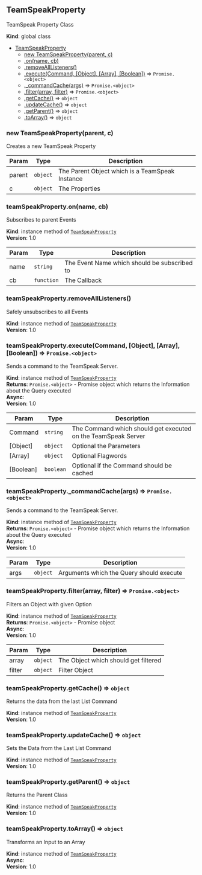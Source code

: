 <a name="TeamSpeakProperty"></a>

## TeamSpeakProperty
TeamSpeak Property Class

**Kind**: global class  

* [TeamSpeakProperty](#TeamSpeakProperty)
    * [new TeamSpeakProperty(parent, c)](#new_TeamSpeakProperty_new)
    * [.on(name, cb)](#TeamSpeakProperty+on)
    * [.removeAllListeners()](#TeamSpeakProperty+removeAllListeners)
    * [.execute(Command, [Object], [Array], [Boolean])](#TeamSpeakProperty+execute) ⇒ <code>Promise.&lt;object&gt;</code>
    * [._commandCache(args)](#TeamSpeakProperty+_commandCache) ⇒ <code>Promise.&lt;object&gt;</code>
    * [.filter(array, filter)](#TeamSpeakProperty+filter) ⇒ <code>Promise.&lt;object&gt;</code>
    * [.getCache()](#TeamSpeakProperty+getCache) ⇒ <code>object</code>
    * [.updateCache()](#TeamSpeakProperty+updateCache) ⇒ <code>object</code>
    * [.getParent()](#TeamSpeakProperty+getParent) ⇒ <code>object</code>
    * [.toArray()](#TeamSpeakProperty+toArray) ⇒ <code>object</code>

<a name="new_TeamSpeakProperty_new"></a>

### new TeamSpeakProperty(parent, c)
Creates a new TeamSpeak Property


| Param | Type | Description |
| --- | --- | --- |
| parent | <code>object</code> | The Parent Object which is a TeamSpeak Instance |
| c | <code>object</code> | The Properties |

<a name="TeamSpeakProperty+on"></a>

### teamSpeakProperty.on(name, cb)
Subscribes to parent Events

**Kind**: instance method of [<code>TeamSpeakProperty</code>](#TeamSpeakProperty)  
**Version**: 1.0  

| Param | Type | Description |
| --- | --- | --- |
| name | <code>string</code> | The Event Name which should be subscribed to |
| cb | <code>function</code> | The Callback |

<a name="TeamSpeakProperty+removeAllListeners"></a>

### teamSpeakProperty.removeAllListeners()
Safely unsubscribes to all Events

**Kind**: instance method of [<code>TeamSpeakProperty</code>](#TeamSpeakProperty)  
**Version**: 1.0  
<a name="TeamSpeakProperty+execute"></a>

### teamSpeakProperty.execute(Command, [Object], [Array], [Boolean]) ⇒ <code>Promise.&lt;object&gt;</code>
Sends a command to the TeamSpeak Server.

**Kind**: instance method of [<code>TeamSpeakProperty</code>](#TeamSpeakProperty)  
**Returns**: <code>Promise.&lt;object&gt;</code> - Promise object which returns the Information about the Query executed  
**Async**:   
**Version**: 1.0  

| Param | Type | Description |
| --- | --- | --- |
| Command | <code>string</code> | The Command which should get executed on the TeamSpeak Server |
| [Object] | <code>object</code> | Optional the Parameters |
| [Array] | <code>object</code> | Optional Flagwords |
| [Boolean] | <code>boolean</code> | Optional if the Command should be cached |

<a name="TeamSpeakProperty+_commandCache"></a>

### teamSpeakProperty._commandCache(args) ⇒ <code>Promise.&lt;object&gt;</code>
Sends a command to the TeamSpeak Server.

**Kind**: instance method of [<code>TeamSpeakProperty</code>](#TeamSpeakProperty)  
**Returns**: <code>Promise.&lt;object&gt;</code> - Promise object which returns the Information about the Query executed  
**Async**:   
**Version**: 1.0  

| Param | Type | Description |
| --- | --- | --- |
| args | <code>object</code> | Arguments which the Query should execute |

<a name="TeamSpeakProperty+filter"></a>

### teamSpeakProperty.filter(array, filter) ⇒ <code>Promise.&lt;object&gt;</code>
Filters an Object with given Option

**Kind**: instance method of [<code>TeamSpeakProperty</code>](#TeamSpeakProperty)  
**Returns**: <code>Promise.&lt;object&gt;</code> - Promise object  
**Async**:   
**Version**: 1.0  

| Param | Type | Description |
| --- | --- | --- |
| array | <code>object</code> | The Object which should get filtered |
| filter | <code>object</code> | Filter Object |

<a name="TeamSpeakProperty+getCache"></a>

### teamSpeakProperty.getCache() ⇒ <code>object</code>
Returns the data from the last List Command

**Kind**: instance method of [<code>TeamSpeakProperty</code>](#TeamSpeakProperty)  
**Version**: 1.0  
<a name="TeamSpeakProperty+updateCache"></a>

### teamSpeakProperty.updateCache() ⇒ <code>object</code>
Sets the Data from the Last List Command

**Kind**: instance method of [<code>TeamSpeakProperty</code>](#TeamSpeakProperty)  
**Version**: 1.0  
<a name="TeamSpeakProperty+getParent"></a>

### teamSpeakProperty.getParent() ⇒ <code>object</code>
Returns the Parent Class

**Kind**: instance method of [<code>TeamSpeakProperty</code>](#TeamSpeakProperty)  
**Version**: 1.0  
<a name="TeamSpeakProperty+toArray"></a>

### teamSpeakProperty.toArray() ⇒ <code>object</code>
Transforms an Input to an Array

**Kind**: instance method of [<code>TeamSpeakProperty</code>](#TeamSpeakProperty)  
**Async**:   
**Version**: 1.0  
